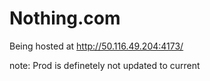 # Nothing.com

Being hosted at http://50.116.49.204:4173/

note: Prod is definetely not updated to current 